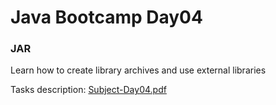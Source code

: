 # Java Bootcamp Day04

### JAR

Learn how to create library archives and use external libraries

Tasks description: [Subject-Day04.pdf](Subject-Day04.pdf)
